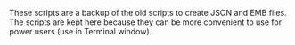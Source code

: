 These scripts are a backup of the old scripts to create JSON and EMB files. The scripts are kept here because they can be more convenient to use for power users (use in Terminal window).
